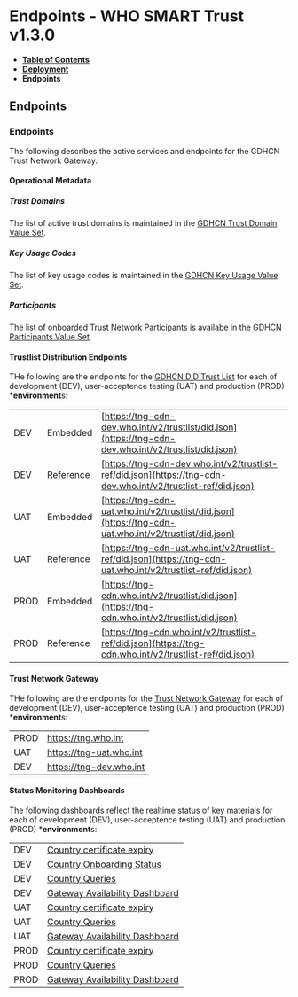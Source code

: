# Endpoints - WHO SMART Trust v1.3.0

* [**Table of Contents**](toc.md)
* [**Deployment**](deployment.md)
* **Endpoints**

## Endpoints

### Endpoints

The following describes the active services and endpoints for the GDHCN Trust Network Gateway.

#### Operational Metadata

##### Trust Domains

The list of active trust domains is maintained in the [GDHCN Trust Domain Value Set](ValueSet-Domains.md).

##### Key Usage Codes

The list of key usage codes is maintained in the [GDHCN Key Usage Value Set](ValueSet-KeyUsage.md).

##### Participants

The list of onboarded Trust Network Participants is availabe in the [GDHCN Participants Value Set](ValueSet-Participants.md).

#### Trustlist Distribution Endpoints

THe following are the endpoints for the [GDHCN DID Trust List](concepts_did_gdhcn.md) for each of development (DEV), user-acceptence testing (UAT) and production (PROD) ***environment**s:

| | | |
| :--- | :--- | :--- |
| DEV | Embedded | [https://tng-cdn-dev.who.int/v2/trustlist/did.json](https://tng-cdn-dev.who.int/v2/trustlist/did.json) |
| DEV | Reference | [https://tng-cdn-dev.who.int/v2/trustlist-ref/did.json](https://tng-cdn-dev.who.int/v2/trustlist-ref/did.json) |
| UAT | Embedded | [https://tng-cdn-uat.who.int/v2/trustlist/did.json](https://tng-cdn-uat.who.int/v2/trustlist/did.json) |
| UAT | Reference | [https://tng-cdn-uat.who.int/v2/trustlist-ref/did.json](https://tng-cdn-uat.who.int/v2/trustlist-ref/did.json) |
| PROD | Embedded | [https://tng-cdn.who.int/v2/trustlist/did.json](https://tng-cdn.who.int/v2/trustlist/did.json) |
| PROD | Reference | [https://tng-cdn.who.int/v2/trustlist-ref/did.json](https://tng-cdn.who.int/v2/trustlist-ref/did.json) |

#### Trust Network Gateway

THe following are the endpoints for the [Trust Network Gateway](concepts.md#trust-network-gateway-tng) for each of development (DEV), user-acceptence testing (UAT) and production (PROD) ***environment**s:

| | |
| :--- | :--- |
| PROD | https://tng.who.int |
| UAT | https://tng-uat.who.int |
| DEV | https://tng-dev.who.int |

#### Status Monitoring Dashboards

The following dashboards reflect the realtime status of key materials for each of development (DEV), user-acceptence testing (UAT) and production (PROD) ***environment**s:

| | |
| :--- | :--- |
| DEV | [Country certificate expiry](https://tng-monitor-dev.who.int/grafana/d/dev-cert-expiry/dev-country-certificate-expiry) |
| DEV | [Country Onboarding Status](https://tng-monitor-dev.who.int/grafana/d/ddh0xqz9diio0c/dev-country-onboarding-status) |
| DEV | [Country Queries](https://tng-monitor-dev.who.int/grafana/d/dev-country-queries/dev-country-queries) |
| DEV | [Gateway Availability Dashboard](https://tng-monitor-dev.who.int/grafana/d/gw-availability/dev-gateway-availability-dashboard) |
| UAT | [Country certificate expiry](https://tng-monitor-uat.who.int/grafana/d/uat-cert-expiry/uat-country-certificate-expiry) |
| UAT | [Country Queries](https://tng-monitor-uat.who.int/grafana/d/uat-country-queries/uat-country-queries) |
| UAT | [Gateway Availability Dashboard](https://tng-monitor-uat.who.int/grafana/d/c3ed3dbe-6cc0-4f16-8f0a-c7bcebd36420/uat-gateway-availability-dashboard) |
| PROD | [Country certificate expiry](https://tng-monitor.who.int/grafana/d/cert-expiry/prod-country-certificate-expiry) |
| PROD | [Country Queries](https://tng-monitor.who.int/grafana/d/prod-country-queries/prod-country-queries) |
| PROD | [Gateway Availability Dashboard](https://tng-monitor.who.int/grafana/d/gateway-availability/prod-gateway-availability-dashboard) |

